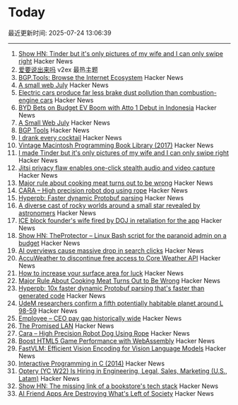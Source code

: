 # Today

最近更新时间: 2025-07-24 13:06:39

--- 
1. [Show HN: Tinder but it's only pictures of my wife and I can only swipe right](https://trytender.app/) Hacker News
2. [爱要说出来吗](https://www.v2ex.com/t/1147275) v2ex 最热主题
3. [BGP.Tools: Browse the Internet Ecosystem](https://bgp.tools/) Hacker News
4. [A small web July](https://smallcypress.bearblog.dev/a-small-web-july/) Hacker News
5. [Electric cars produce far less brake dust pollution than combustion-engine cars](https://modernengineeringmarvels.com/2025/07/22/surprising-science-how-electric-cars-quietly-transform-urban-air/) Hacker News
6. [BYD Bets on Budget EV Boom with Atto 1 Debut in Indonesia](https://jakartaglobe.id/business/byd-bets-on-budget-ev-boom-with-atto-1-debut-in-indonesia) Hacker News
7. [A Small Web July](https://smallcypress.bearblog.dev/a-small-web-july/) Hacker News
8. [BGP Tools](https://bgp.tools/) Hacker News
9. [I drank every cocktail](https://aaronson.org/blog/i-drank-every-cocktail) Hacker News
10. [Vintage Macintosh Programming Book Library (2017)](https://vintageapple.org/macprogramming/index_year.html) Hacker News
11. [I made Tinder but it's only pictures of my wife and I can only swipe right](https://trytender.app/) Hacker News
12. [Jitsi privacy flaw enables one-click stealth audio and video capture](https://zimzi.substack.com/p/jitsi-privacy-flaw-that-enables-one) Hacker News
13. [Major rule about cooking meat turns out to be wrong](https://www.seriouseats.com/meat-resting-science-11776272) Hacker News
14. [CARA – High precision robot dog using rope](https://www.aaedmusa.com/projects/cara) Hacker News
15. [Hyperpb: Faster dynamic Protobuf parsing](https://buf.build/blog/hyperpb) Hacker News
16. [A diverse cast of rocky worlds around a small star revealed by astronomers](https://nouvelles.umontreal.ca/en/article/2025/07/22/a-udem-team-confirms-a-fifth-potentially-habitable-planet-around-l-98-59-a-red-dwarf-35-l/) Hacker News
17. [ICE block founder's wife fired by DOJ in retaliation for the app](https://www.newsweek.com/iceblock-app-founder-wife-fired-doj-carolyn-feinstein-2102214) Hacker News
18. [Show HN: TheProtector – Linux Bash script for the paranoid admin on a budget](https://github.com/IHATEGIVINGAUSERNAME/theProtector) Hacker News
19. [AI overviews cause massive drop in search clicks](https://arstechnica.com/ai/2025/07/research-shows-google-ai-overviews-reduce-website-clicks-by-almost-half/) Hacker News
20. [AccuWeather to discontinue free access to Core Weather API](https://developer.accuweather.com/new-portal) Hacker News
21. [How to increase your surface area for luck](https://usefulfictions.substack.com/p/how-to-increase-your-surface-area) Hacker News
22. [Major Rule About Cooking Meat Turns Out to Be Wrong](https://www.seriouseats.com/meat-resting-science-11776272) Hacker News
23. [Hyperpb: 10x faster dynamic Protobuf parsing that's faster than generated code](https://buf.build/blog/hyperpb) Hacker News
24. [UdeM researchers confirm a fifth potentially habitable planet around L 98-59](https://nouvelles.umontreal.ca/en/article/2025/07/22/a-udem-team-confirms-a-fifth-potentially-habitable-planet-around-l-98-59-a-red-dwarf-35-l/) Hacker News
25. [Employee – CEO pay gap historically wide](https://www.cnn.com/2025/07/23/business/afl-cio-executive-paywatch-report) Hacker News
26. [The Promised LAN](https://tpl.house/) Hacker News
27. [Cara – High Precision Robot Dog Using Rope](https://www.aaedmusa.com/projects/cara) Hacker News
28. [Boost HTML5 Game Performance with WebAssembly](https://playgama.com/blog/general/boost-html5-game-performance-with-webassembly/) Hacker News
29. [FastVLM: Efficient Vision Encoding for Vision Language Models](https://machinelearning.apple.com/research/fast-vision-language-models) Hacker News
30. [Interactive Programming in C (2014)](https://nullprogram.com/blog/2014/12/23/) Hacker News
31. [Optery (YC W22) Is Hiring in Engineering, Legal, Sales, Marketing (U.S., Latam)](https://www.optery.com/careers/) Hacker News
32. [Show HN: The missing link of a bookstore's tech stack](https://bookhead.net/) Hacker News
33. [AI Friend Apps Are Destroying What's Left of Society](https://www.currentaffairs.org/news/ai-friend-apps-are-destroying-whats-left-of-society) Hacker News
